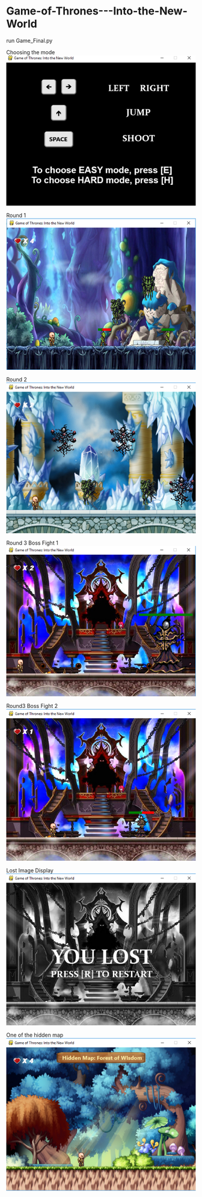 # Game-of-Thrones---Into-the-New-World

run Game_Final.py

Choosing the mode
![](screenshot/starting.png)

Round 1
![](screenshot/round1.png)

Round 2
![](screenshot/round2.png)

Round 3 Boss Fight 1
![](screenshot/boss1.png)

Round3 Boss Fight 2
![](screenshot/boss2.png)

Lost Image Display
![](screenshot/round3Lost.png)

One of the hidden map 
![](screenshot/wisdomWinPathEasy.png)

